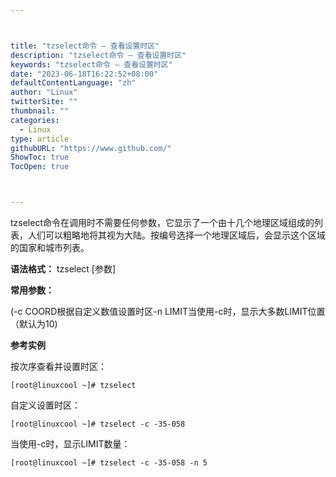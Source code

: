 ```yaml
---



title: "tzselect命令 – 查看设置时区"
description: "tzselect命令 – 查看设置时区"
keywords: "tzselect命令 – 查看设置时区"
date: "2023-06-18T16:22:52+08:00"
defaultContentLanguage: "zh"
author: "Linux"
twitterSite: ""
thumbnail: ""
categories:
  - Linux
type: article
githubURL: "https://www.github.com/"
ShowToc: true
TocOpen: true



---
```


tzselect命令在调用时不需要任何参数，它显示了一个由十几个地理区域组成的列表，人们可以粗略地将其视为大陆。按编号选择一个地理区域后，会显示这个区域的国家和城市列表。

**语法格式：** tzselect [参数]

**常用参数：**

(-c COORD根据自定义数值设置时区-n LIMIT当使用-c时，显示大多数LIMIT位置（默认为10) 

**参考实例**

按次序查看并设置时区：

```
[root@linuxcool ~]# tzselect
```

自定义设置时区：

```
[root@linuxcool ~]# tzselect -c -35-058
```

当使用-c时，显示LIMIT数量：

```
[root@linuxcool ~]# tzselect -c -35-058 -n 5
```